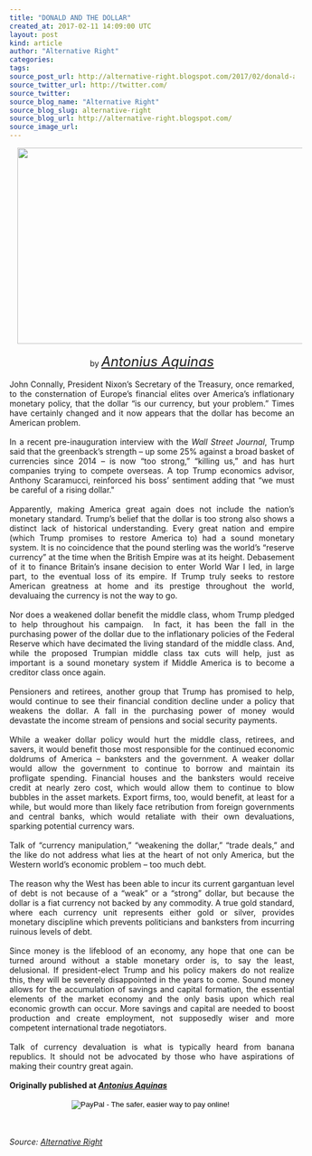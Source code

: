 ```yaml
---
title: "DONALD AND THE DOLLAR"
created_at: 2017-02-11 14:09:00 UTC
layout: post
kind: article
author: "Alternative Right"
categories: 
tags: 
source_post_url: http://alternative-right.blogspot.com/2017/02/donald-and-dollar.html
source_twitter_url: http://twitter.com/
source_twitter: 
source_blog_name: "Alternative Right"
source_blog_slug: alternative-right
source_blog_url: http://alternative-right.blogspot.com/
source_image_url: 
---
```

<div dir="ltr" style="text-align: left;" trbidi="on"><div class="separator" style="clear: both; text-align: center;"><a href="https://1.bp.blogspot.com/-B2ZapJz0leA/WJ7fgcZhSKI/AAAAAAAACik/z3x1_tlGUV4PIDbKyOe9VYukqbYhsndDwCLcB/s1600/DonDollar.png" imageanchor="1" style="margin-left: 1em; margin-right: 1em;"><img border="0" height="347" src="https://1.bp.blogspot.com/-B2ZapJz0leA/WJ7fgcZhSKI/AAAAAAAACik/z3x1_tlGUV4PIDbKyOe9VYukqbYhsndDwCLcB/s400/DonDollar.png" width="550" /></a></div><div style="text-align: center;"><br /></div><div style="text-align: center;">by <span style="font-size: x-large;"><i><a href="http://alternative-right.blogspot.com/search/label/Antonius%20Aquinas" target="_blank">Antonius Aquinas</a></i></span></div><div style="text-align: justify;"><br /></div><div style="text-align: justify;">John Connally, President Nixon’s Secretary of the Treasury, once remarked, to the consternation of Europe’s financial elites over America’s inflationary monetary policy, that the dollar “is our currency, but your problem.” Times have certainly changed and it now appears that the dollar has become an American problem.</div><div style="text-align: justify;"><br /></div><div style="text-align: justify;">In a recent pre-inauguration interview with the <i>Wall Street Journal</i>, Trump said that the greenback’s strength – up some 25% against a broad basket of currencies since 2014 – is now “too strong,” “killing us,” and has hurt companies trying to compete overseas. A top Trump economics advisor, Anthony Scaramucci, reinforced his boss’ sentiment adding that “we must be careful of a rising dollar." <br /><br /><a name='more'></a>Apparently, making America great again does not include the nation’s monetary standard. Trump’s belief that the dollar is too strong also shows a distinct lack of historical understanding. Every great nation and empire (which Trump promises to restore America to) had a sound monetary system. It is no coincidence that the pound sterling was the world’s “reserve currency” at the time when the British Empire was at its height. Debasement of it to finance Britain’s insane decision to enter World War I led, in large part, to the eventual loss of its empire. If Trump truly seeks to restore American greatness at home and its prestige throughout the world, devaluaing the currency is not the way to go.</div><div style="text-align: justify;"><br /></div><div style="text-align: justify;">Nor does a weakened dollar benefit the middle class, whom Trump pledged to help throughout his campaign. &nbsp;In fact, it has been the fall in the purchasing power of the dollar due to the inflationary policies of the Federal Reserve which have decimated the living standard of the middle class. And, while the proposed Trumpian middle class tax cuts will help, just as important is a sound monetary system if Middle America is to become a creditor class once again.</div><div style="text-align: justify;"><br /></div><div style="text-align: justify;">Pensioners and retirees, another group that Trump has promised to help, would continue to see their financial condition decline under a policy that weakens the dollar. A fall in the purchasing power of money would devastate the income stream of pensions and social security payments.</div><div style="text-align: justify;"><br /></div><div style="text-align: justify;">While a weaker dollar policy would hurt the middle class, retirees, and savers, it would benefit those most responsible for the continued economic doldrums of America – banksters and the government. A weaker dollar would allow the government to continue to borrow and maintain its profligate spending. Financial houses and the banksters would receive credit at nearly zero cost, which would allow them to continue to blow bubbles in the asset markets. Export firms, too, would benefit, at least for a while, but would more than likely face retribution from foreign governments and central banks, which would retaliate with their own devaluations, sparking potential currency wars.</div><div style="text-align: justify;"><br /></div><div style="text-align: justify;">Talk of “currency manipulation,” “weakening the dollar,” “trade deals,” and the like do not address what lies at the heart of not only America, but the Western world’s economic problem – too much debt.<br /><br />The reason why the West has been able to incur its current gargantuan level of debt is not because of a “weak” or a “strong” dollar, but because the dollar is a fiat currency not backed by any commodity. A true gold standard, where each currency unit represents either gold or silver, provides monetary discipline which prevents politicians and banksters from incurring ruinous levels of debt.</div><div style="text-align: justify;"><br /></div><div style="text-align: justify;">Since money is the lifeblood of an economy, any hope that one can be turned around without a stable monetary order is, to say the least, delusional. If president-elect Trump and his policy makers do not realize this, they will be severely disappointed in the years to come. Sound money allows for the accumulation of savings and capital formation, the essential elements of the market economy and the only basis upon which real economic growth can occur. More savings and capital are needed to boost production and create employment, not supposedly wiser and more competent international trade negotiators.</div><div style="text-align: justify;"><br /></div><div style="text-align: justify;">Talk of currency devaluation is what is typically heard from banana republics. It should not be advocated by those who have aspirations of making their country great again.<br /><br /><b>Originally published at <a href="https://antoniusaquinas.com/" target="_blank"><i>Antonius Aquinas</i></a></b><br /><br /><form action="https://www.paypal.com/cgi-bin/webscr" method="post" style="text-align: justify;" target="_top"><div style="text-align: center;"><i><span style="font-family: inherit;"><span style="color: black; font-family: &quot;arial&quot; , &quot;helvetica&quot; , sans-serif; line-height: normal;"><span style="font-family: inherit;"><input alt="PayPal - The safer, easier way to pay online!" border="0" name="submit" src="https://www.paypalobjects.com/en_US/i/btn/btn_donateCC_LG.gif" type="image" />&nbsp;<img alt="" border="0" height="1" src="https://www.paypalobjects.com/en_US/i/scr/pixel.gif" width="1" /></span></span></span></i></div></form><div style="text-align: center;"><br /></div><br /></div></div><img src="http://feeds.feedburner.com/~r/blogspot/SBfLZ/~4/4WVjTPu8MhM" height="1" width="1" alt=""/><div class="">
    <i>Source: <a href="http://alternative-right.blogspot.com/">Alternative Right</a></i>
</div>
